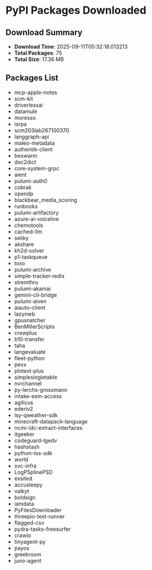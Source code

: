 # PyPI Packages Downloaded

## Download Summary
- **Download Time**: 2025-09-11T05:32:18.013213
- **Total Packages**: 75
- **Total Size**: 17.36 MB

## Packages List
- mcp-apple-notes
- scm-kit
- driverlessai
- datamule
- moresso
- isrpa
- scm203lab267100370
- langgraph-api
- maleo-metadata
- authentik-client
- beswarm
- doc2dict
- core-system-grpc
- aient
- pulumi-auth0
- cobrak
- opendp
- blackbear_media_scoring
- runbooks
- pulumi-artifactory
- azure-ai-voicelive
- chemotools
- cached-llm
- seliky
- akshare
- kh2d-solver
- p1-taskqueue
- toxo
- pulumi-archive
- simple-tracker-redis
- stremthru
- pulumi-akamai
- gemini-cli-bridge
- pulumi-aiven
- aiauto-client
- lazynwb
- gpusnatcher
- BenMillerScripts
- crewplus
- b10-transfer
- taha
- langevaluate
- fleet-python
- pevx
- plotext-plus
- simplesingletable
- nvrchannel
- py-lerchs-grossmann
- intake-esm-access
- agilicus
- ederiv2
- lsy-qweather-sdk
- minecraft-datapack-language
- ncmi-idc-extract-interfaces
- itgeeker
- codeguard-lgedv
- hashstash
- python-tss-sdk
- world
- svc-infra
- LogPSplinePSD
- exsited
- accusleepy
- valkyt
- boldsign
- iamdata
- PyFilesDownloader
- threepio-test-runner
- flagged-csv
- pydra-tasks-freesurfer
- crawlo
- tinyagent-py
- payos
- greekroom
- juno-agent
